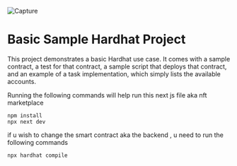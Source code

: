 ![Capture](https://user-images.githubusercontent.com/92306429/210124808-1212ac2d-5c55-43db-bb76-15604256dd40.PNG)








# Basic Sample Hardhat Project

This project demonstrates a basic Hardhat use case. It comes with a sample contract, a test for that contract, a sample script that deploys that contract, and an example of a task implementation, which simply lists the available accounts.

Running the following commands will help run this next js file aka nft marketplace

```shell
npm install
npx next dev

```
if u wish to change the smart contract aka the backend , u need to run the following commands

```shell
npx hardhat compile

```
